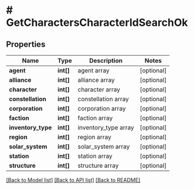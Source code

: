 # # GetCharactersCharacterIdSearchOk

## Properties

Name | Type | Description | Notes
------------ | ------------- | ------------- | -------------
**agent** | **int[]** | agent array | [optional]
**alliance** | **int[]** | alliance array | [optional]
**character** | **int[]** | character array | [optional]
**constellation** | **int[]** | constellation array | [optional]
**corporation** | **int[]** | corporation array | [optional]
**faction** | **int[]** | faction array | [optional]
**inventory_type** | **int[]** | inventory_type array | [optional]
**region** | **int[]** | region array | [optional]
**solar_system** | **int[]** | solar_system array | [optional]
**station** | **int[]** | station array | [optional]
**structure** | **int[]** | structure array | [optional]

[[Back to Model list]](../../README.md#models) [[Back to API list]](../../README.md#endpoints) [[Back to README]](../../README.md)
